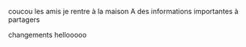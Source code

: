 coucou les amis je rentre à la maison 
A des informations importantes à partagers

changements hellooooo